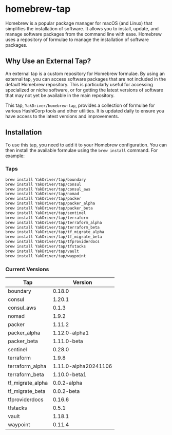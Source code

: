 # homebrew-tap

Homebrew is a popular package manager for macOS (and Linux) that simplifies the installation of software. It allows you to install, update, and manage software packages from the command line with ease. Homebrew uses a repository of formulae to manage the installation of software packages.

## Why Use an External Tap?

An external tap is a custom repository for Homebrew formulae. By using an external tap, you can access software packages that are not included in the default Homebrew repository. This is particularly useful for accessing specialized or niche software, or for getting the latest versions of software that may not yet be available in the main repository.

This tap, `YakDriver/homebrew-tap`, provides a collection of formulae for various HashiCorp tools and other utilities. It is updated daily to ensure you have access to the latest versions and improvements.

## Installation

To use this tap, you need to add it to your Homebrew configuration. You can then install the available formulae using the `brew install` command. For example:

### Taps

```sh
brew install YakDriver/tap/boundary
brew install YakDriver/tap/consul
brew install YakDriver/tap/consul_aws
brew install YakDriver/tap/nomad
brew install YakDriver/tap/packer
brew install YakDriver/tap/packer_alpha
brew install YakDriver/tap/packer_beta
brew install YakDriver/tap/sentinel
brew install YakDriver/tap/terraform
brew install YakDriver/tap/terraform_alpha
brew install YakDriver/tap/terraform_beta
brew install YakDriver/tap/tf_migrate_alpha
brew install YakDriver/tap/tf_migrate_beta
brew install YakDriver/tap/tfproviderdocs
brew install YakDriver/tap/tfstacks
brew install YakDriver/tap/vault
brew install YakDriver/tap/waypoint
```

### Current Versions

| Tap | Version |
| --- | --- |
| boundary | 0.18.0 |
| consul | 1.20.1 |
| consul_aws | 0.1.3 |
| nomad | 1.9.2 |
| packer | 1.11.2 |
| packer_alpha | 1.12.0-alpha1 |
| packer_beta | 1.11.0-beta |
| sentinel | 0.28.0 |
| terraform | 1.9.8 |
| terraform_alpha | 1.11.0-alpha20241106 |
| terraform_beta | 1.10.0-beta1 |
| tf_migrate_alpha | 0.0.2-alpha |
| tf_migrate_beta | 0.0.2-beta |
| tfproviderdocs | 0.16.6 |
| tfstacks | 0.5.1 |
| vault | 1.18.1 |
| waypoint | 0.11.4 |
